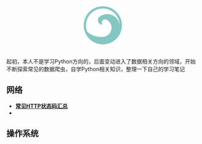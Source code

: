 <div align="center">
    <img src="/assets/img/logo.png" width="100px">
</div>
<br>

起初，本人不是学习Python方向的，后面变动进入了数据相关方向的领域，开始不断探索常见的数据爬虫，自学Python相关知识，整理一下自己的学习笔记

## 网络

- **[常见HTTP状态码汇总](/web-rel/http-status-code.md)**
- 

## 操作系统
